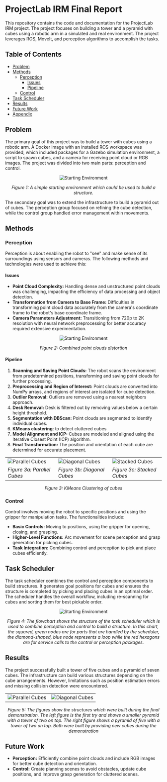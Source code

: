 # ProjectLab IRM Final Report

This repository contains the code and documentation for the ProjectLab IRM project. The project focuses on building a tower and a pyramid with cubes using a robotic arm in a simulated and real environment. The project leverages ROS, MoveIt, and perception algorithms to accomplish the tasks.

## Table of Contents

- [Problem](#problem)
- [Methods](#methods)
  - [Perception](#perception)
    - [Issues](#issues)
    - [Pipeline](#pipeline)
  - [Control](#control)
- [Task Scheduler](#task-scheduler)
- [Results](#results)
- [Future Work](#future-work)
- [Appendix](#appendix)

## Problem

The primary goal of this project was to build a tower with cubes using a robotic arm. A Docker image with an installed ROS workspace was provided, which included packages for a Gazebo simulation environment, a script to spawn cubes, and a camera for receiving point cloud or RGB images. The project was divided into two main parts: perception and control.

<div align="center">
  <img src="images/ex_env.png" alt="Starting Environment" />
  <p><em>Figure 1: A simple starting environment which could be used to build a structure.</em></p>
</div>


The secondary goal was to extend the infrastructure to build a pyramid out of cubes. The perception group focused on refining the cube detection, while the control group handled error management within movements.

## Methods

### Perception

Perception is about enabling the robot to "see" and make sense of its surroundings using sensors and cameras. The following methods and technologies were used to achieve this:

#### Issues

- **Point Cloud Complexity:** Handling dense and unstructured point clouds was challenging, impacting the efficiency of data processing and object detection.
- **Transformation from Camera to Base Frame:** Difficulties in transforming point cloud data accurately from the camera's coordinate frame to the robot's base coordinate frame.
- **Camera Parameters Adjustment:** Transitioning from 720p to 2K resolution with neural network preprocessing for better accuracy required extensive experimentation.

<div align="center">
  <img src="images/PC_distortion.JPG" alt="Starting Environment" />
  <p><em>Figure 2: Combined point clouds distortion </em></p>
</div>


#### Pipeline

1. **Scanning and Saving Point Clouds:** The robot scans the environment from predetermined positions, transforming and saving point clouds for further processing.
2. **Preprocessing and Region of Interest:** Point clouds are converted into NumPy arrays, and regions of interest are isolated for cube detection.
3. **Outlier Removal:** Outliers are removed using a nearest neighbors approach.
4. **Desk Removal:** Desk is filtered out by removing values below a certain height threshold.
5. **Segmentation with DBScan:** Point clouds are segmented to identify individual cubes.
6. **KMeans clustering**: to detect cluttered cubes 
7. **Model Alignment and ICP:** Cubes are modeled and aligned using the Iterative Closest Point (ICP) algorithm.
8. **Final Transformation:** The position and orientation of each cube are determined for accurate placement.

<div align="center">
  <table>
    <tr>
      <td><img src="images/KN1.JPG" alt="Parallel Cubes" /></td>
      <td><img src="images/KN2.JPG" alt="Diagonal Cubes" /></td>
      <td><img src="images/KN3.JPG" alt="Stacked Cubes" /></td>
    </tr>
    <tr>
      <td><em>Figure 3a: Parallel Cubes</em></td>
      <td><em>Figure 3b: Diagonal Cubes</em></td>
      <td><em>Figure 3c: Stacked Cubes</em></td>
    </tr>
  </table>
  <p><em>Figure 3: KMeans Clustering of cubes </em></p>

</div>

### Control

Control involves moving the robot to specific positions and using the gripper for manipulation tasks. The functionalities include:

- **Basic Controls:** Moving to positions, using the gripper for opening, closing, and grasping.
- **Higher-Level Functions:** Arc movement for scene perception and grasp generation for picking cubes.
- **Task Integration:** Combining control and perception to pick and place cubes efficiently.

## Task Scheduler

The task scheduler combines the control and perception components to build structures. It generates goal positions for cubes and ensures the structure is completed by picking and placing cubes in an optimal order. The scheduler handles the overall workflow, including re-scanning for cubes and sorting them for best pickable order.

<div align="center">
  <img src="images/task_scheduler_flowchart.png" alt="Starting Environment" />
  <p><em>Figure 4: The flowchart shows the structure of the task scheduler which is used to combine perception and control to build a structure. In this chart, the squared, green nodes are for parts that are handled by the scheduler, the diamond-shaped, blue node represents a loop while the red hexagons are for service calls to the control or perception packages. </em></p>
</div>

## Results

The project successfully built a tower of five cubes and a pyramid of seven cubes. The infrastructure can build various structures depending on the cube arrangements. However, limitations such as position estimation errors and missing collision detection were encountered.

<div align="center">
  <table>
    <tr>
      <td><img src="images/struc_1.jpg" alt="Parallel Cubes" /></td>
      <td><img src="images/struc_2.jpg" alt="Diagonal Cubes" /></td>
    </tr>
  </table>
  <p><em>Figure 5: The figures show the structures which were built during the final demonstration. The left figure is the first try and shows a smaller pyramid with a tower of two on top. The right figure shows a pyramid of five with a tower of two on top. Both were built by providing new cubes during the demonstration </em></p>
</div>


## Future Work

- **Perception:** Efficiently combine point clouds and include RGB images for better cube detection and orientation.
- **Control:** Create planning scenes to avoid obstacles, update cube positions, and improve grasp generation for cluttered scenes.

